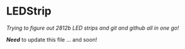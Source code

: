 # LEDStrip
*Trying to figure out 2812b LED strips and git and github all in one go!*

***Need*** to update this file ...
and soon!
